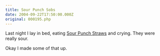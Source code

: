 ```yaml
---
title: Sour Punch Sobs
date: 2004-09-22T17:50:00.000Z
original: 000195.php
---
```


Last night I lay in bed, eating <a href="http://store1.yimg.com/I/candyandstuff_1810_9873385">Sour Punch Straws</a> and crying. They were really sour.

Okay I made some of that up.

